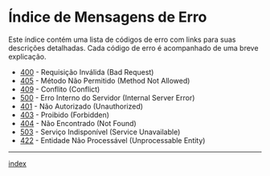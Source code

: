 # Índice de Mensagens de Erro

Este índice contém uma lista de códigos de erro com links para suas descrições detalhadas. Cada código de erro é acompanhado de uma breve explicação.

- [400](/docs/markdown/errors/bad_request.md) - Requisição Inválida (Bad Request)
- [405](/docs/markdown/errors/method_not_allowed.md) - Método Não Permitido (Method Not Allowed)
- [409](/docs/markdown/errors/conflict.md) - Conflito (Conflict)
- [500](/docs/markdown/errors/internal_server_error.md) - Erro Interno do Servidor (Internal Server Error)
- [401](/docs/markdown/errors/unauthorized.md) - Não Autorizado (Unauthorized)
- [403](/docs/markdown/errors/forbidden.md) - Proibido (Forbidden)
- [404](/docs/markdown/errors/not_found.md) - Não Encontrado (Not Found)
- [503](/docs/markdown/errors/service_unavailable.md) - Serviço Indisponível (Service Unavailable)
- [422](/docs/markdown/errors/unprocessable_entity.md) - Entidade Não Processável (Unprocessable Entity)

---
[index](/docs/markdown/endpoints/usuario.md)
